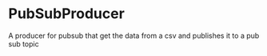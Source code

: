 # PubSubProducer
A producer for pubsub that get the data from a csv and publishes it to a pub sub topic
